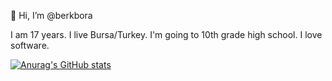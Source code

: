 👋 Hi, I’m @berkbora

I am 17 years. I live Bursa/Turkey. I'm going to 10th grade high school. I love software.

[![Anurag's GitHub stats](https://github-readme-stats.vercel.app/api?username=berkbora)](https://github.com/berkbora/github-readme-stats)

